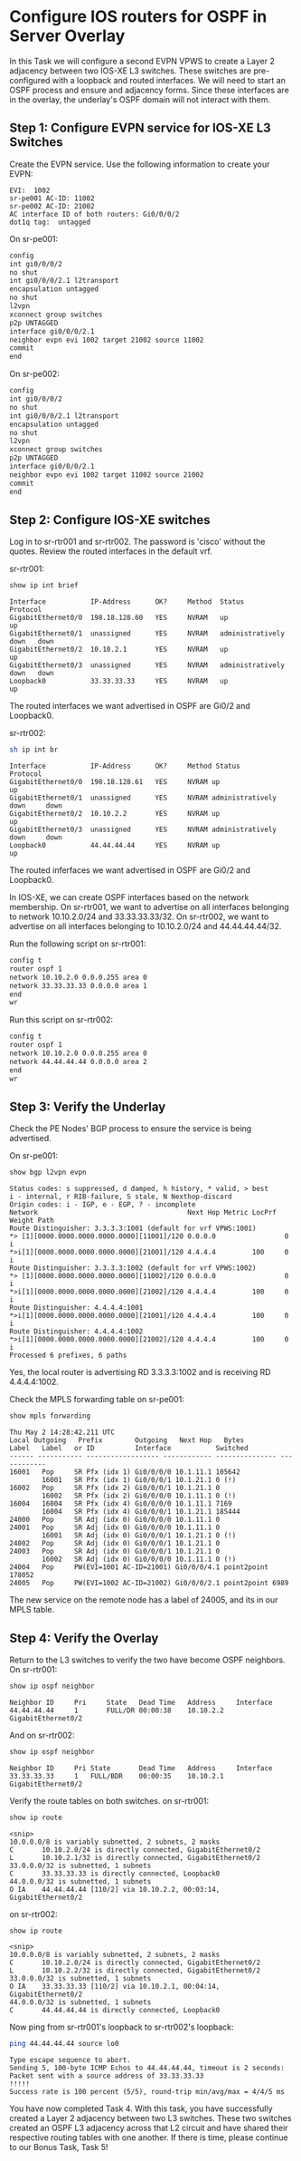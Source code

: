 # Configure IOS routers for OSPF in Server Overlay 

In this Task we will configure a second EVPN VPWS to create a Layer 2 adjacency between two IOS-XE L3 switches.  These switches are pre-configured with a loopback and routed interfaces.  We will need to start an OSPF process and ensure and adjacency forms.  Since these interfaces are in the overlay, the underlay's OSPF domain will not interact with them.
## Step 1: Configure EVPN service for IOS-XE L3 Switches
Create the EVPN service.  Use the following information to create your EVPN:
```angular2html
EVI:  1002
sr-pe001 AC-ID: 11002
sr-pe002 AC-ID: 21002
AC interface ID of both routers: Gi0/0/0/2
dot1q tag:  untagged
```
On sr-pe001:
```bash
config
int gi0/0/0/2
no shut
int gi0/0/0/2.1 l2transport
encapsulation untagged
no shut
l2vpn
xconnect group switches
p2p UNTAGGED
interface gi0/0/0/2.1
neighbor evpn evi 1002 target 21002 source 11002
commit
end
```
On sr-pe002:
```bash
config
int gi0/0/0/2
no shut
int gi0/0/0/2.1 l2transport
encapsulation untagged
no shut
l2vpn
xconnect group switches
p2p UNTAGGED
interface gi0/0/0/2.1
neighbor evpn evi 1002 target 11002 source 21002
commit
end
```

## Step 2: Configure IOS-XE switches
Log in to sr-rtr001 and sr-rtr002.  The password is 'cisco' without the quotes.  Review the routed interfaces in the default vrf.

sr-rtr001:
```bash
show ip int brief
```
```angular2html
Interface           IP-Address      OK?     Method  Status                  Protocol
GigabitEthernet0/0  198.18.128.60   YES     NVRAM   up                      up
GigabitEthernet0/1  unassigned      YES     NVRAM   administratively down   down 
GigabitEthernet0/2  10.10.2.1       YES     NVRAM   up                      up
GigabitEthernet0/3  unassigned      YES     NVRAM   administratively down   down 
Loopback0           33.33.33.33     YES     NVRAM   up                      up
```
The routed interfaces we want advertised in OSPF are Gi0/2 and Loopback0.

sr-rtr002:
```bash
sh ip int br
```
```angular2html
Interface           IP-Address      OK?     Method Status                   Protocol
GigabitEthernet0/0  198.18.128.61   YES     NVRAM up                        up
GigabitEthernet0/1  unassigned      YES     NVRAM administratively down     down
GigabitEthernet0/2  10.10.2.2       YES     NVRAM up                        up
GigabitEthernet0/3  unassigned      YES     NVRAM administratively down     down
Loopback0           44.44.44.44     YES     NVRAM up                        up
```
The routed inferfaces we want advertised in OSPF are Gi0/2 and Loopback0.

In IOS-XE, we can create OSPF interfaces based on the network membership.  On sr-rtr001, we want to advertise on all interfaces belonging to network 10.10.2.0/24 and 33.33.33.33/32.  On sr-rtr002, we want to advertise on all interfaces belonging to 10.10.2.0/24 and 44.44.44.44/32.

Run the following script on sr-rtr001:
```bash
config t
router ospf 1
network 10.10.2.0 0.0.0.255 area 0
network 33.33.33.33 0.0.0.0 area 1
end
wr
```

Run this script on sr-rtr002:
```bash
config t
router ospf 1
network 10.10.2.0 0.0.0.255 area 0
network 44.44.44.44 0.0.0.0 area 2
end
wr
```

## Step 3: Verify the Underlay
Check the PE Nodes' BGP process to ensure the service is being advertised.

On sr-pe001:
```bash
show bgp l2vpn evpn
```
```angular2html
Status codes: s suppressed, d damped, h history, * valid, > best
i - internal, r RIB-failure, S stale, N Nexthop-discard
Origin codes: i - IGP, e - EGP, ? - incomplete
Network                                     Next Hop Metric LocPrf Weight Path
Route Distinguisher: 3.3.3.3:1001 (default for vrf VPWS:1001)
*> [1][0000.0000.0000.0000.0000][11001]/120 0.0.0.0                 0       i
*>i[1][0000.0000.0000.0000.0000][21001]/120 4.4.4.4         100     0       i 
Route Distinguisher: 3.3.3.3:1002 (default for vrf VPWS:1002) 
*> [1][0000.0000.0000.0000.0000][11002]/120 0.0.0.0                 0       i
*>i[1][0000.0000.0000.0000.0000][21002]/120 4.4.4.4         100     0       i
Route Distinguisher: 4.4.4.4:1001
*>i[1][0000.0000.0000.0000.0000][21001]/120 4.4.4.4         100     0       i 
Route Distinguisher: 4.4.4.4:1002 
*>i[1][0000.0000.0000.0000.0000][21002]/120 4.4.4.4         100     0       i
Processed 6 prefixes, 6 paths
```
Yes, the local router is advertising RD 3.3.3.3:1002 and is receiving RD 4.4.4.4:1002.

Check the MPLS forwarding table on sr-pe001:
```bash
show mpls forwarding
```
```angular2html
Thu May 2 14:28:42.211 UTC
Local Outgoing   Prefix        Outgoing   Next Hop   Bytes
Label   Label   or ID          Interface           Switched
------ ----------- ------------------ ------------ --------------- ------------
16001   Pop     SR Pfx (idx 1) Gi0/0/0/0 10.1.11.1 105642
        16001   SR Pfx (idx 1) Gi0/0/0/1 10.1.21.1 0 (!)
16002   Pop     SR Pfx (idx 2) Gi0/0/0/1 10.1.21.1 0
        16002   SR Pfx (idx 2) Gi0/0/0/0 10.1.11.1 0 (!)
16004   16004   SR Pfx (idx 4) Gi0/0/0/0 10.1.11.1 7169
        16004   SR Pfx (idx 4) Gi0/0/0/1 10.1.21.1 185444
24000   Pop     SR Adj (idx 0) Gi0/0/0/0 10.1.11.1 0
24001   Pop     SR Adj (idx 0) Gi0/0/0/0 10.1.11.1 0
        16001   SR Adj (idx 0) Gi0/0/0/1 10.1.21.1 0 (!)
24002   Pop     SR Adj (idx 0) Gi0/0/0/1 10.1.21.1 0
24003   Pop     SR Adj (idx 0) Gi0/0/0/1 10.1.21.1 0
        16002   SR Adj (idx 0) Gi0/0/0/0 10.1.11.1 0 (!)
24004   Pop     PW(EVI=1001 AC-ID=21001) Gi0/0/0/4.1 point2point 178052 
24005   Pop     PW(EVI=1002 AC-ID=21002) Gi0/0/0/2.1 point2point 6989
```

The new service on the remote node has a label of 24005, and its in our MPLS table.

## Step 4: Verify the Overlay
Return to the L3 switches to verify the two have become OSPF neighbors.  On sr-rtr001:
```bash
show ip ospf neighbor
```
```angular2html
Neighbor ID     Pri     State   Dead Time   Address     Interface
44.44.44.44     1       FULL/DR 00:00:38    10.10.2.2   GigabitEthernet0/2
```
And on sr-rtr002:
```bash
show ip ospf neighbor
```
```angular2html
Neighbor ID     Pri State       Dead Time   Address     Interface
33.33.33.33     1   FULL/BDR    00:00:35    10.10.2.1   GigabitEthernet0/2
```
Verify the route tables on both switches.  on sr-rtr001:
```bash
show ip route
```
```angular2html
<snip>
10.0.0.0/8 is variably subnetted, 2 subnets, 2 masks
C       10.10.2.0/24 is directly connected, GigabitEthernet0/2
L       10.10.2.1/32 is directly connected, GigabitEthernet0/2 
33.0.0.0/32 is subnetted, 1 subnets
C       33.33.33.33 is directly connected, Loopback0
44.0.0.0/32 is subnetted, 1 subnets
O IA    44.44.44.44 [110/2] via 10.10.2.2, 00:03:14, GigabitEthernet0/2
```
on sr-rtr002:
```bash
show ip route
```
```angular2html
<snip>
10.0.0.0/8 is variably subnetted, 2 subnets, 2 masks
C       10.10.2.0/24 is directly connected, GigabitEthernet0/2
L       10.10.2.2/32 is directly connected, GigabitEthernet0/2
33.0.0.0/32 is subnetted, 1 subnets
O IA    33.33.33.33 [110/2] via 10.10.2.1, 00:04:14, GigabitEthernet0/2
44.0.0.0/32 is subnetted, 1 subnets
C       44.44.44.44 is directly connected, Loopback0
```
Now ping from sr-rtr001's loopback to sr-rtr002's loopback:
```bash
ping 44.44.44.44 source lo0
```
```angular2html
Type escape sequence to abort.
Sending 5, 100-byte ICMP Echos to 44.44.44.44, timeout is 2 seconds:
Packet sent with a source address of 33.33.33.33
!!!!!
Success rate is 100 percent (5/5), round-trip min/avg/max = 4/4/5 ms
```
You have now completed Task 4.  With this task, you have successfully created a Layer 2 adjacency between two L3 switches.  These two switches created an OSPF L3 adjacency across that L2 circuit and have shared their respective routing tables with one another.  If there is time, please continue to our Bonus Task, Task 5!